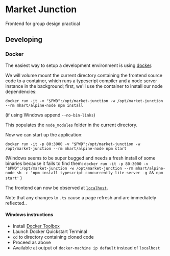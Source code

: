 # Market Junction

Frontend for group design practical

## Developing

### Docker

The easiest way to setup a development environment is using
[docker](https://www.docker.com/).

We will volume mount the current directory containing the frontend source code
to a container, which runs a typescript compiler and a node server instance in
the background; first, we'll use the container to install our node
dependencies:

`docker run -it -v "$PWD":/opt/market-junction -w /opt/market-junction --rm mhart/alpine-node npm install`

(if using Windows append `--no-bin-links`)

This populates the `node_modules` folder in the current directory.

Now we can start up the application:

`docker run -it -p 80:3000 -v "$PWD":/opt/market-junction -w /opt/market-junction --rm mhart/alpine-node npm start`

(Windows seems to be super bugged and needs a fresh install of some binaries
because it fails to find them: 
`docker run -it -p 80:3000 -v "$PWD":/opt/market-junction -w /opt/market-junction --rm mhart/alpine-node sh -c 'npm install typescript concurrently lite-server -g && npm start'`
)

The frontend can now be observed at [`localhost`](http://localhost).

Note that any changes to `.ts` cause a page refresh and are immediately
reflected..

#### Windows instructions

* Install [Docker Toolbox](https://download.docker.com/win/stable/DockerToolbox.exe)
* Launch Docker Quickstart Terminal
* `cd` to directory containing cloned code
* Proceed as above
* Available at output of `docker-machine ip default` instead of `localhost`
